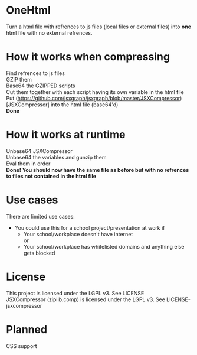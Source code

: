 # OneHtml
Turn a html file with refrences to js files (local files or external files) into **one** html file with no external refrences.

# How it works when compressing
  Find refrences to js files\
  GZIP them\
  Base64 the GZIPPED scripts\
  Cut them together with each script having its own variable in the html file\
  Put (https://github.com/jsxgraph/jsxgraph/blob/master/JSXCompressor)[JSXCompressor] into the html file (base64'd)\
  **Done**

# How it works at runtime
  Unbase64 JSXCompressor\
  Unbase64 the variables and gunzip them\
  Eval them in order\
  **Done! You should now have the same file as before but with no refrences to files not contained in the html file**
  
# Use cases
  There are limited use cases:
  - You could use this for a school project/presentation at work if
    - Your school/workplace doesn't have internet\
      or
    - Your school/workplace has whitelisted domains and anything else gets blocked
  
# License
  This project is licensed under the LGPL v3. See LICENSE\
  JSXCompressor (ziplib.comp) is licensed under the LGPL v3. See LICENSE-jsxcompressor
# Planned
  CSS support

